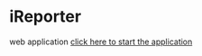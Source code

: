 # iReporter
web application
[click here to start the application](https://waihigakanini.github.io/iReporter/)
